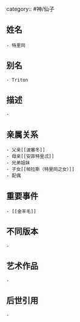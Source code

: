 category:: #神/仙子
## 姓名
	- 特里同
## 别名
	- Triton
## 描述
	-
## 亲属关系
	- 父亲[[波塞冬]]
	- 母亲[[安菲特里忒]]
	- 兄弟姐妹
	- 子女[[帕拉斯（特里同之女）]]
	- 配偶
## 重要事件
	- [[金羊毛]]
## 不同版本
	-
## 艺术作品
	-
## 后世引用
	-
